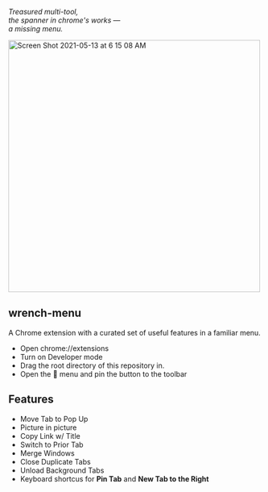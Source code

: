 _Treasured multi-tool,_  
_the spanner in chrome's works_ —   
_a missing menu._


<img width="500" alt="Screen Shot 2021-05-13 at 6 15 08 AM" src="https://user-images.githubusercontent.com/563095/118130966-cd9b7500-b3b2-11eb-9bb0-06b050fad357.png">

## wrench-menu

A Chrome extension with a curated set of useful features in a familiar menu.

- Open chrome://extensions
- Turn on Developer mode
- Drag the root directory of this repository in.
- Open the 🧩 menu and pin the button to the toolbar

## Features
- Move Tab to Pop Up
- Picture in picture
- Copy Link w/ Title
- Switch to Prior Tab
- Merge Windows  
- Close Duplicate Tabs  
- Unload Background Tabs  
- Keyboard shortcus for **Pin Tab** and **New Tab to the Right**
